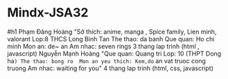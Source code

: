 # Mindx-JSA32
#h1 Phạm Đăng Hoàng		"Sở thích: anime, manga , Spice family, Lien minh, valorant
Lop:8
THCS Long Binh Tan
The thao: da banh
Que quan: Ho chi minh
Mon an: de~ an
Am nhac: seven rings
3 thang lap trinh (html , javascript)
Nguyễn Mạnh Hoàng		"Que quan: Quang tri
Lop: 10 (THPT Dong ha`)
The thao: bong ro 
Mon an yeu thich: Kem,do` an vat truoc cong truong
Am nhac: waiting for you"	4 thang lap trinh (html, css, javascript)
